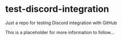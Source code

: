 # test-discord-integration
Just a repo for testing Discord integration with GitHub

This is a placeholder for more information to follow...
